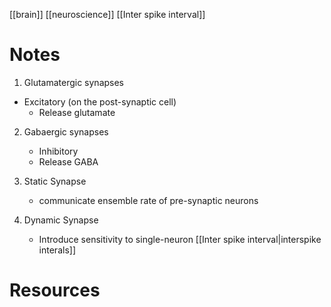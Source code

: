[[brain]]
[[neuroscience]]
[[Inter spike interval]]

# Notes
1. Glutamatergic synapses
- Excitatory (on the post-synaptic cell)
	- Release glutamate
2. Gabaergic synapses
	- Inhibitory
	- Release GABA

1. Static Synapse
	- communicate ensemble rate of pre-synaptic neurons
2. Dynamic Synapse
	- Introduce sensitivity to single-neuron [[Inter spike interval|interspike interals]]

# Resources

